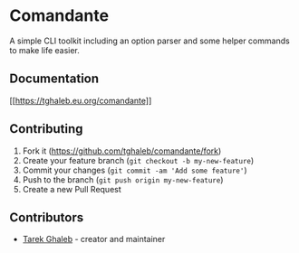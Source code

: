 # Comandante

A simple CLI toolkit including an option parser and some helper
commands to make life easier.

## Documentation

[[https://tghaleb.eu.org/comandante]]

## Contributing

1. Fork it (<https://github.com/tghaleb/comandante/fork>)
2. Create your feature branch (`git checkout -b my-new-feature`)
3. Commit your changes (`git commit -am 'Add some feature'`)
4. Push to the branch (`git push origin my-new-feature`)
5. Create a new Pull Request

## Contributors

- [Tarek Ghaleb](https://github.com/tghaleb) - creator and maintainer
